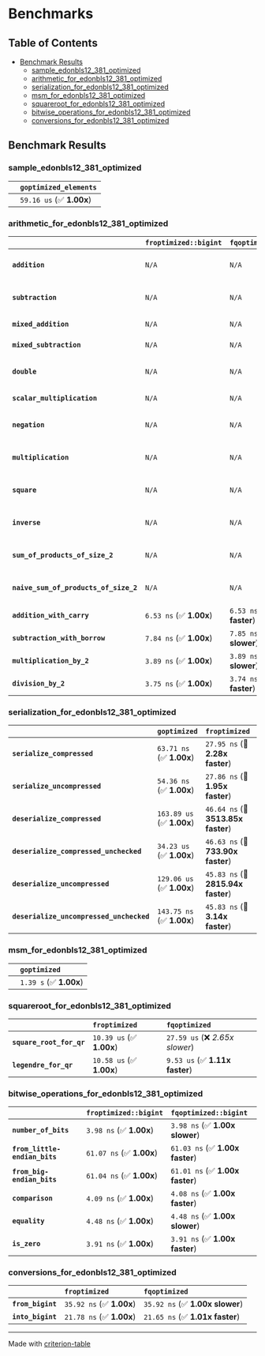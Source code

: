 # Benchmarks

## Table of Contents

- [Benchmark Results](#benchmark-results)
    - [sample_edonbls12_381_optimized](#sample_edonbls12_381_optimized)
    - [arithmetic_for_edonbls12_381_optimized](#arithmetic_for_edonbls12_381_optimized)
    - [serialization_for_edonbls12_381_optimized](#serialization_for_edonbls12_381_optimized)
    - [msm_for_edonbls12_381_optimized](#msm_for_edonbls12_381_optimized)
    - [squareroot_for_edonbls12_381_optimized](#squareroot_for_edonbls12_381_optimized)
    - [bitwise_operations_for_edonbls12_381_optimized](#bitwise_operations_for_edonbls12_381_optimized)
    - [conversions_for_edonbls12_381_optimized](#conversions_for_edonbls12_381_optimized)

## Benchmark Results

### sample_edonbls12_381_optimized

|        | `goptimized_elements`           |
|:-------|:------------------------------- |
|        | `59.16 us` (✅ **1.00x**)        |

### arithmetic_for_edonbls12_381_optimized

|                                       | `froptimized::bigint`          | `fqoptimized::bigint`          | `goptimized`              | `fqoptimized`                   | `froptimized`                    |
|:--------------------------------------|:-------------------------------|:-------------------------------|:--------------------------|:--------------------------------|:-------------------------------- |
| **`addition`**                        | `N/A`                          | `N/A`                          | `376.57 ns` (✅ **1.00x**) | `8.28 ns` (🚀 **45.46x faster**) | `8.13 ns` (🚀 **46.31x faster**)  |
| **`subtraction`**                     | `N/A`                          | `N/A`                          | `396.92 ns` (✅ **1.00x**) | `8.59 ns` (🚀 **46.20x faster**) | `8.69 ns` (🚀 **45.69x faster**)  |
| **`mixed_addition`**                  | `N/A`                          | `N/A`                          | `387.69 ns` (✅ **1.00x**) | `N/A`                           | `N/A`                            |
| **`mixed_subtraction`**               | `N/A`                          | `N/A`                          | `392.57 ns` (✅ **1.00x**) | `N/A`                           | `N/A`                            |
| **`double`**                          | `N/A`                          | `N/A`                          | `291.83 ns` (✅ **1.00x**) | `9.02 ns` (🚀 **32.34x faster**) | `5.29 ns` (🚀 **55.15x faster**)  |
| **`scalar_multiplication`**           | `N/A`                          | `N/A`                          | `131.13 us` (✅ **1.00x**) | `N/A`                           | `N/A`                            |
| **`negation`**                        | `N/A`                          | `N/A`                          | `N/A`                     | `5.95 ns` (✅ **1.00x faster**)  | `5.95 ns` (✅ **1.00x**)          |
| **`multiplication`**                  | `N/A`                          | `N/A`                          | `N/A`                     | `37.31 ns` (✅ **1.00x slower**) | `37.26 ns` (✅ **1.00x**)         |
| **`square`**                          | `N/A`                          | `N/A`                          | `N/A`                     | `31.75 ns` (✅ **1.01x slower**) | `31.57 ns` (✅ **1.00x**)         |
| **`inverse`**                         | `N/A`                          | `N/A`                          | `N/A`                     | `6.19 us` (✅ **1.03x faster**)  | `6.34 us` (✅ **1.00x**)          |
| **`sum_of_products_of_size_2`**       | `N/A`                          | `N/A`                          | `N/A`                     | `53.05 ns` (✅ **1.00x faster**) | `53.22 ns` (✅ **1.00x**)         |
| **`naive_sum_of_products_of_size_2`** | `N/A`                          | `N/A`                          | `N/A`                     | `79.78 ns` (✅ **1.01x faster**) | `80.66 ns` (✅ **1.00x**)         |
| **`addition_with_carry`**             | `6.53 ns` (✅ **1.00x**)        | `6.53 ns` (✅ **1.00x faster**) | `N/A`                     | `N/A`                           | `N/A`                            |
| **`subtraction_with_borrow`**         | `7.84 ns` (✅ **1.00x**)        | `7.85 ns` (✅ **1.00x slower**) | `N/A`                     | `N/A`                           | `N/A`                            |
| **`multiplication_by_2`**             | `3.89 ns` (✅ **1.00x**)        | `3.89 ns` (✅ **1.00x slower**) | `N/A`                     | `N/A`                           | `N/A`                            |
| **`division_by_2`**                   | `3.75 ns` (✅ **1.00x**)        | `3.74 ns` (✅ **1.00x faster**) | `N/A`                     | `N/A`                           | `N/A`                            |

### serialization_for_edonbls12_381_optimized

|                                          | `goptimized`              | `froptimized`                      | `fqoptimized`                       |
|:-----------------------------------------|:--------------------------|:-----------------------------------|:----------------------------------- |
| **`serialize_compressed`**               | `63.71 ns` (✅ **1.00x**)  | `27.95 ns` (🚀 **2.28x faster**)    | `27.85 ns` (🚀 **2.29x faster**)     |
| **`serialize_uncompressed`**             | `54.36 ns` (✅ **1.00x**)  | `27.86 ns` (🚀 **1.95x faster**)    | `27.85 ns` (🚀 **1.95x faster**)     |
| **`deserialize_compressed`**             | `163.89 us` (✅ **1.00x**) | `46.64 ns` (🚀 **3513.85x faster**) | `45.91 ns` (🚀 **3569.51x faster**)  |
| **`deserialize_compressed_unchecked`**   | `34.23 us` (✅ **1.00x**)  | `46.63 ns` (🚀 **733.90x faster**)  | `45.91 ns` (🚀 **745.47x faster**)   |
| **`deserialize_uncompressed`**           | `129.06 us` (✅ **1.00x**) | `45.83 ns` (🚀 **2815.94x faster**) | `46.22 ns` (🚀 **2792.28x faster**)  |
| **`deserialize_uncompressed_unchecked`** | `143.75 ns` (✅ **1.00x**) | `45.83 ns` (🚀 **3.14x faster**)    | `45.93 ns` (🚀 **3.13x faster**)     |

### msm_for_edonbls12_381_optimized

|        | `goptimized`            |
|:-------|:----------------------- |
|        | `1.39 s` (✅ **1.00x**)  |

### squareroot_for_edonbls12_381_optimized

|                          | `froptimized`            | `fqoptimized`                    |
|:-------------------------|:-------------------------|:-------------------------------- |
| **`square_root_for_qr`** | `10.39 us` (✅ **1.00x**) | `27.59 us` (❌ *2.65x slower*)    |
| **`legendre_for_qr`**    | `10.58 us` (✅ **1.00x**) | `9.53 us` (✅ **1.11x faster**)   |

### bitwise_operations_for_edonbls12_381_optimized

|                               | `froptimized::bigint`          | `fqoptimized::bigint`            |
|:------------------------------|:-------------------------------|:-------------------------------- |
| **`number_of_bits`**          | `3.98 ns` (✅ **1.00x**)        | `3.98 ns` (✅ **1.00x slower**)   |
| **`from_little-endian_bits`** | `61.07 ns` (✅ **1.00x**)       | `61.03 ns` (✅ **1.00x faster**)  |
| **`from_big-endian_bits`**    | `61.04 ns` (✅ **1.00x**)       | `61.01 ns` (✅ **1.00x faster**)  |
| **`comparison`**              | `4.09 ns` (✅ **1.00x**)        | `4.08 ns` (✅ **1.00x faster**)   |
| **`equality`**                | `4.48 ns` (✅ **1.00x**)        | `4.48 ns` (✅ **1.00x slower**)   |
| **`is_zero`**                 | `3.91 ns` (✅ **1.00x**)        | `3.91 ns` (✅ **1.00x faster**)   |

### conversions_for_edonbls12_381_optimized

|                   | `froptimized`            | `fqoptimized`                    |
|:------------------|:-------------------------|:-------------------------------- |
| **`from_bigint`** | `35.92 ns` (✅ **1.00x**) | `35.92 ns` (✅ **1.00x slower**)  |
| **`into_bigint`** | `21.78 ns` (✅ **1.00x**) | `21.65 ns` (✅ **1.01x faster**)  |

---
Made with [criterion-table](https://github.com/nu11ptr/criterion-table)


